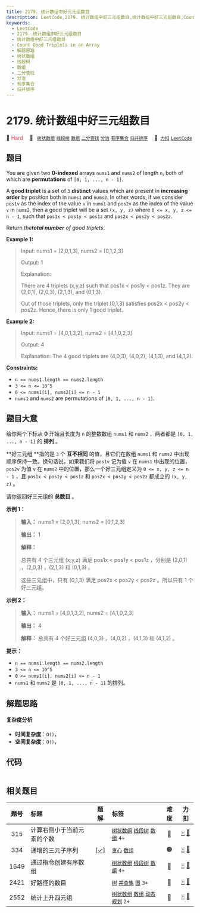 ```yaml
---
title: 2179. 统计数组中好三元组数目
description: LeetCode,2179. 统计数组中好三元组数目,统计数组中好三元组数目,Count Good Triplets in an Array,解题思路,树状数组,线段树,数组,二分查找,分治,有序集合,归并排序
keywords:
  - LeetCode
  - 2179. 统计数组中好三元组数目
  - 统计数组中好三元组数目
  - Count Good Triplets in an Array
  - 解题思路
  - 树状数组
  - 线段树
  - 数组
  - 二分查找
  - 分治
  - 有序集合
  - 归并排序
---
```


# 2179. 统计数组中好三元组数目

🔴 <font color=#ff334b>Hard</font>&emsp; 🔖&ensp; [`树状数组`](/tag/binary-indexed-tree.md) [`线段树`](/tag/segment-tree.md) [`数组`](/tag/array.md) [`二分查找`](/tag/binary-search.md) [`分治`](/tag/divide-and-conquer.md) [`有序集合`](/tag/ordered-set.md) [`归并排序`](/tag/merge-sort.md)&emsp; 🔗&ensp;[`力扣`](https://leetcode.cn/problems/count-good-triplets-in-an-array) [`LeetCode`](https://leetcode.com/problems/count-good-triplets-in-an-array)

## 题目

You are given two **0-indexed** arrays `nums1` and `nums2` of length `n`, both
of which are **permutations** of `[0, 1, ..., n - 1]`.

A **good triplet** is a set of `3` **distinct** values which are present in
**increasing order** by position both in `nums1` and `nums2`. In other words,
if we consider `pos1v` as the index of the value `v` in `nums1` and `pos2v` as
the index of the value `v` in `nums2`, then a good triplet will be a set `(x,
y, z)` where `0 <= x, y, z <= n - 1`, such that `pos1x < pos1y < pos1z` and
`pos2x < pos2y < pos2z`.

Return _the**total number** of good triplets_.



**Example 1:**

> Input: nums1 = [2,0,1,3], nums2 = [0,1,2,3]
> 
> Output: 1
> 
> Explanation: 
> 
> There are 4 triplets (x,y,z) such that pos1x < pos1y < pos1z. They are (2,0,1), (2,0,3), (2,1,3), and (0,1,3). 
> 
> Out of those triplets, only the triplet (0,1,3) satisfies pos2x < pos2y < pos2z. Hence, there is only 1 good triplet.

**Example 2:**

> Input: nums1 = [4,0,1,3,2], nums2 = [4,1,0,2,3]
> 
> Output: 4
> 
> Explanation: The 4 good triplets are (4,0,3), (4,0,2), (4,1,3), and (4,1,2).

**Constraints:**

  * `n == nums1.length == nums2.length`
  * `3 <= n <= 10^5`
  * `0 <= nums1[i], nums2[i] <= n - 1`
  * `nums1` and `nums2` are permutations of `[0, 1, ..., n - 1]`.


## 题目大意

给你两个下标从 **0**  开始且长度为 `n` 的整数数组 `nums1` 和 `nums2` ，两者都是 `[0, 1, ..., n - 1]` 的
**排列**  。

**好三元组  **指的是 `3` 个 **互不相同**  的值，且它们在数组 `nums1` 和 `nums2` 中出现顺序保持一致。换句话说，如果我们将
`pos1v` 记为值 `v` 在 `nums1` 中出现的位置，`pos2v` 为值 `v` 在 `nums2` 中的位置，那么一个好三元组定义为 `0
<= x, y, z <= n - 1` ，且 `pos1x < pos1y < pos1z` 和 `pos2x < pos2y < pos2z` 都成立的
`(x, y, z)` 。

请你返回好三元组的 **总数目**  。



**示例 1：**

> 
> 
> 
> 
> 
> **输入：** nums1 = [2,0,1,3], nums2 = [0,1,2,3]
> 
> **输出：** 1
> 
> **解释：**
> 
> 总共有 4 个三元组 (x,y,z) 满足 pos1x < pos1y < pos1z ，分别是 (2,0,1) ，(2,0,3) ，(2,1,3) 和 (0,1,3) 。
> 
> 这些三元组中，只有 (0,1,3) 满足 pos2x < pos2y < pos2z 。所以只有 1 个好三元组。
> 
> 

**示例 2：**

> 
> 
> 
> 
> 
> **输入：** nums1 = [4,0,1,3,2], nums2 = [4,1,0,2,3]
> 
> **输出：** 4
> 
> **解释：** 总共有 4 个好三元组 (4,0,3) ，(4,0,2) ，(4,1,3) 和 (4,1,2) 。
> 
> 



**提示：**

  * `n == nums1.length == nums2.length`
  * `3 <= n <= 10^5`
  * `0 <= nums1[i], nums2[i] <= n - 1`
  * `nums1` 和 `nums2` 是 `[0, 1, ..., n - 1]` 的排列。


## 解题思路

#### 复杂度分析

- **时间复杂度**：`O()`，
- **空间复杂度**：`O()`，

## 代码

```javascript

```

## 相关题目

<!-- prettier-ignore -->
| 题号 | 标题 | 题解 | 标签 | 难度 | 力扣 |
| :------: | :------ | :------: | :------ | :------: | :------: |
| 315 | 计算右侧小于当前元素的个数 |  |  [`树状数组`](/tag/binary-indexed-tree.md) [`线段树`](/tag/segment-tree.md) [`数组`](/tag/array.md) `4+` | 🔴 | [🀄️](https://leetcode.cn/problems/count-of-smaller-numbers-after-self) [🔗](https://leetcode.com/problems/count-of-smaller-numbers-after-self) |
| 334 | 递增的三元子序列 | [[✓]](/problem/0334.md) |  [`贪心`](/tag/greedy.md) [`数组`](/tag/array.md) | 🟠 | [🀄️](https://leetcode.cn/problems/increasing-triplet-subsequence) [🔗](https://leetcode.com/problems/increasing-triplet-subsequence) |
| 1649 | 通过指令创建有序数组 |  |  [`树状数组`](/tag/binary-indexed-tree.md) [`线段树`](/tag/segment-tree.md) [`数组`](/tag/array.md) `4+` | 🔴 | [🀄️](https://leetcode.cn/problems/create-sorted-array-through-instructions) [🔗](https://leetcode.com/problems/create-sorted-array-through-instructions) |
| 2421 | 好路径的数目 |  |  [`树`](/tag/tree.md) [`并查集`](/tag/union-find.md) [`图`](/tag/graph.md) `3+` | 🔴 | [🀄️](https://leetcode.cn/problems/number-of-good-paths) [🔗](https://leetcode.com/problems/number-of-good-paths) |
| 2552 | 统计上升四元组 |  |  [`树状数组`](/tag/binary-indexed-tree.md) [`数组`](/tag/array.md) [`动态规划`](/tag/dynamic-programming.md) `2+` | 🔴 | [🀄️](https://leetcode.cn/problems/count-increasing-quadruplets) [🔗](https://leetcode.com/problems/count-increasing-quadruplets) |